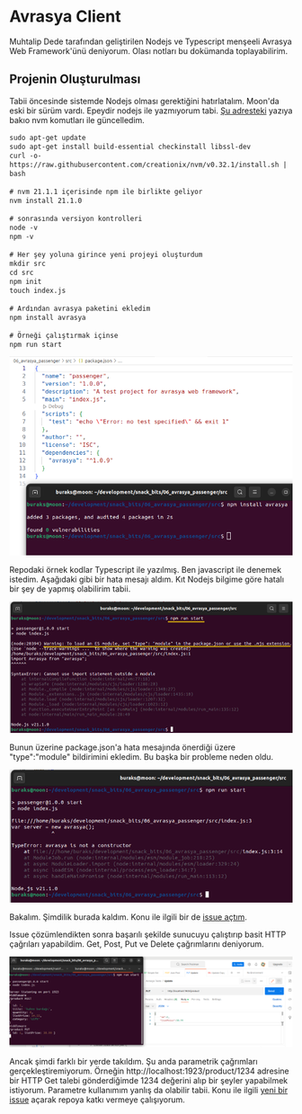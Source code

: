 # Avrasya Client

Muhtalip Dede tarafından geliştirilen Nodejs ve Typescript menşeeli Avrasya Web Framework'ünü deniyorum. Olası notları bu dokümanda toplayabilirim.

## Projenin Oluşturulması

Tabii öncesinde sistemde Nodejs olması gerektiğini hatırlatalım. Moon'da eski bir sürüm vardı. Epeydir nodejs ile yazmıyorum tabi. [Şu adresteki](https://www.hostingadvice.com/how-to/update-node-js-latest-version/) yazıya bakıo nvm komutları ile güncelledim.

```shell
sudo apt-get update
sudo apt-get install build-essential checkinstall libssl-dev
curl -o- https://raw.githubusercontent.com/creationix/nvm/v0.32.1/install.sh | bash

# nvm 21.1.1 içerisinde npm ile birlikte geliyor
nvm install 21.1.0

# sonrasında versiyon kontrolleri
node -v
npm -v

# Her şey yoluna girince yeni projeyi oluşturdum
mkdir src
cd src
npm init
touch index.js

# Ardından avrasya paketini ekledim
npm install avrasya

# Örneği çalıştırmak içinse
npm run start
```

![avrasya_passenger_01.png](avrasya_passenger_01.png)

Repodaki örnek kodlar Typescript ile yazılmış. Ben javascript ile denemek istedim. Aşağıdaki gibi bir hata mesajı aldım. Kıt Nodejs bilgime göre hatalı bir şey de yapmış olabilirim tabii.

![avrasya_passenger_02.png](avrasya_passenger_02.png)

Bunun üzerine package.json'a hata mesajında önerdiği üzere "type":"module" bildirimini ekledim. Bu başka bir probleme neden oldu.

![avrasya_passenger_03.png](avrasya_passenger_03.png)

Bakalım. Şimdilik burada kaldım. Konu ile ilgili bir de [issue açtım](https://github.com/muhtalipdede/avrasya/issues/1).

Issue çözümlendikten sonra başarılı şekilde sunucuyu çalıştırıp basit HTTP çağrıları yapabildim. Get, Post, Put ve Delete çağrımlarını deniyorum.

![avrasya_passenger_04.png](avrasya_passenger_04.png)

Ancak şimdi farklı bir yerde takıldım. Şu anda parametrik çağrımları gerçekleştiremiyorum. Örneğin http://localhost:1923/product/1234 adresine bir HTTP Get talebi gönderdiğimde 1234 değerini alıp bir şeyler yapabilmek istiyorum. Parametre kullanımım yanlış da olabilir tabii. Konu ile ilgili [yeni bir issue](https://github.com/muhtalipdede/avrasya/issues/3) açarak repoya katkı vermeye çalışıyorum.